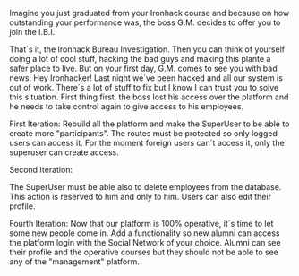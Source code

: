 Imagine you just graduated from your Ironhack course and because on how outstanding your performance was,
the boss G.M. decides to offer you to join the I.B.I.

That´s it, the Ironhack Bureau Investigation. Then you can think of yourself doing a lot of cool stuff, hacking the bad guys and making this plante a safer place to live. But on your first day, G.M. comes to see you with bad news: Hey Ironhacker! Last night we´ve been hacked and all our system is out of work. There´s a lot of stuff to fix but I know I can trust you to solve this situation.
First thing first, the boss lost his access over the platform and he needs to take control again to give access to his employees.

First Iteration:
  Rebuild all the platform and make the SuperUser to be able to create more "participants". The routes must be protected so only logged users can access it. For the moment foreign users can´t access it, only the superuser can create access.

Second Iteration:

  The SuperUser must be able also to delete employees from the database. This action is reserved to him and only to him. Users can also edit their profile.

  Fourth Iteration:
    Now that our platform is 100% operative, it´s time to let some new people come in.
    Add a functionality so new alumni can access the platform login with the Social Network of your choice.
    Alumni can see their profile and the operative courses but they should not be able to see any of the "management" platform.
